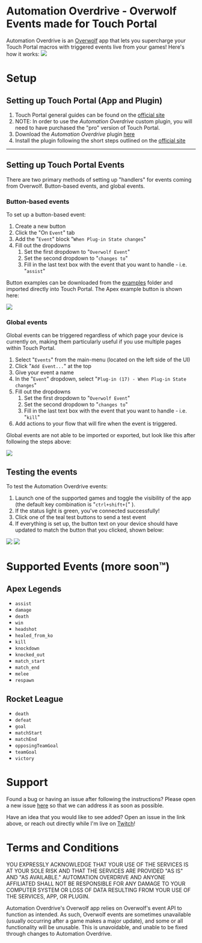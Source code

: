 # Automation Overdrive - Overwolf Events made for Touch Portal
<!-- <img src="./assets/Overwolf_logo_PNG_horizontal.png" width="250" >
<img src="./assets/madeForTPWhite512.png" width="400" > -->

Automation Overdrive is an [Overwolf](https://www.overwolf.com/) app that lets you supercharge your Touch Portal macros with triggered events live from your games! Here's how it works:
![](./assets/how_it_works.jpg)

# Setup

## Setting up Touch Portal (App and Plugin)

1. Touch Portal general guides can be found on the [official site](https://www.touch-portal.com/blog/post/tutorials/get_started_with_touch_portal.php)
2. NOTE: In order to use the *Automation Overdrive* custom plugin, you will need to have purchased the "pro" version of Touch Portal. 
3. Download the *Automation Overdrive* plugin [here](replaceme.com)
4. Install the plugin following the short steps outlined on the [official site](https://www.touch-portal.com/blog/post/tutorials/import-plugin-guide.php)

-----

## Setting up Touch Portal Events

There are two primary methods of setting up "handlers" for events coming from Overwolf. Button-based events, and global events.

### Button-based events
To set up a button-based event:
1. Create a new button
2. Click the "On `Event`" tab
3. Add the "`Event`" block "`When Plug-in State changes`"
4. Fill out the dropdowns
   1. Set the first dropdown to "`Overwolf Event`"
   2. Set the second dropdown to "`changes to`"
   3. Fill in the last text box with the event that you want to handle - i.e. "`assist`"

Button examples can be downloaded from the [examples](./examples) folder and imported directly into Touch Portal. The Apex example button is shown here:

![](./assets/plugin_example.jpg)


### Global events
Global events can be triggered regardless of which page your device is currently on, making them particularly useful if you use multiple pages within Touch Portal.
1. Select "`Events`" from the main-menu (located on the left side of the UI)
2. Click "`Add Event...`" at the top
3. Give your event a name
4. In the "`Event`" dropdown, select "`Plug-in (17) - When Plug-in State changes`"
5. Fill out the dropdowns
   1. Set the first dropdown to "`Overwolf Event`"
   2. Set the second dropdown to "`changes to`"
   3. Fill in the last text box with the event that you want to handle - i.e. "`kill`"
6. Add actions to your flow that will fire when the event is triggered.

Global events are not able to be imported or exported, but look like this after following the steps above:

![](./assets/global_event_example.jpg)



## Testing the events

To test the Automation Overdrive events:
1. Launch one of the supported games and toggle the visibility of the app (the default key combination is "`ctrl+shift+[`" ).
2. If the status light is green, you've connected successfully!
3. Click one of the teal test buttons to send a test event
4. If everything is set up, the button text on your device should have updated to match the button that you clicked, shown below:
   
![](./assets/debug.jpg) ![](./assets/button_example_text.jpg)


# Supported Events (more soon™)

## Apex Legends
- `assist`
- `damage`
- `death`
- `win`
- `headshot`
- `healed_from_ko`
- `kill`
- `knockdown`
- `knocked_out`
- `match_start`
- `match_end`
- `melee`
- `respawn`

## Rocket League
- `death`
- `defeat`
- `goal`
- `matchStart`
- `matchEnd`
- `opposingTeamGoal`
- `teamGoal`
- `victory`

# Support
Found a bug or having an issue after following the instructions? Please open a new issue [here](https://github.com/raimen-ttv/TouchPortal-Overdrive/issues) so that we can address it as soon as possible.

Have an idea that you would like to see added? Open an issue in the link above, or reach out directly while I'm live on [Twitch](https://twitch.tv/raimen)!

# Terms and Conditions

YOU EXPRESSLY ACKNOWLEDGE THAT YOUR USE OF THE SERVICES IS AT YOUR SOLE RISK AND THAT THE SERVICES ARE PROVIDED "AS IS" AND "AS AVAILABLE." AUTOMATION OVERDRIVE AND ANYONE AFFILIATED SHALL NOT BE RESPONSIBLE FOR ANY DAMAGE TO YOUR COMPUTER SYSTEM OR LOSS OF DATA RESULTING FROM YOUR USE OF THE SERVICES, APP, OR PLUGIN.

Automation Overdrive's Overwolf app relies on Overwolf's event API to function as intended. As such, Overwolf events are sometimes unavailable (usually occurring after a game makes a major update), and some or all functionality will be unusable. This is unavoidable, and unable to be fixed through changes to Automation Overdrive. 
